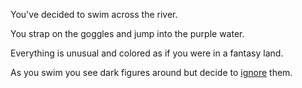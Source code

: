You've decided to swim across the river. 

You strap on the goggles and jump into the purple water.

Everything is unusual and colored as if you were in a fantasy land.

As you swim you see dark figures around but decide to [ignore](https://github.com/abdelk7344/adventure-story-project/blob/master/maze/right-mermaid.md) them. 